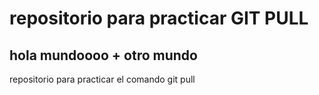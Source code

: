 # repositorio para practicar GIT PULL
## hola mundoooo + otro mundo
repositorio para practicar el comando git pull
